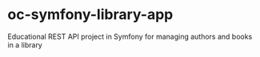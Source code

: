 # oc-symfony-library-app
Educational REST API project in Symfony for managing authors and books in a library
